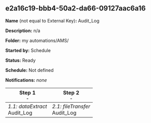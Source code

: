 ## e2a16c19-bbb4-50a2-da66-09127aac6a16

**Name** (not equal to External Key)**:** Audit_Log

**Description:** n/a

**Folder:** my automations/AMS/

**Started by:** Schedule

**Status:** Ready

**Schedule:** Not defined

**Notifications:** _none_


| Step 1<br>_<small>-</small>_ | Step 2<br>_<small>-</small>_ |
| --- | --- |
| _1.1: dataExtract_<br>Audit_Log | _2.1: fileTransfer_<br>Audit_Log |
